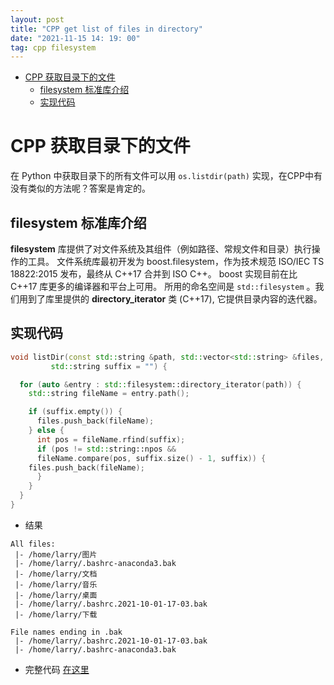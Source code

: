 ```yaml
---
layout: post
title: "CPP get list of files in directory"
date: "2021-11-15 14: 19: 00"
tag: cpp filesystem
---
```

- [CPP 获取目录下的文件](#org8875930)
  - [filesystem 标准库介绍](#orgce9af53)
  - [实现代码](#org2a5a196)


<a id="org8875930"></a>

# CPP 获取目录下的文件

在 Python 中获取目录下的所有文件可以用 `os.listdir(path)` 实现，在CPP中有没有类似的方法呢？答案是肯定的。


<a id="orgce9af53"></a>

## filesystem 标准库介绍

**filesystem** 库提供了对文件系统及其组件（例如路径、常规文件和目录）执行操作的工具。 文件系统库最初开发为 boost.filesystem，作为技术规范 ISO/IEC TS 18822:2015 发布，最终从 C++17 合并到 ISO C++。 boost 实现目前在比 C++17 库更多的编译器和平台上可用。 所用的命名空间是 `std::filesystem` 。我们用到了库里提供的 **directory_iterator** 类 (C++17), 它提供目录内容的迭代器。


<a id="org2a5a196"></a>

## 实现代码

```cpp
void listDir(const std::string &path, std::vector<std::string> &files,
	     std::string suffix = "") {

  for (auto &entry : std::filesystem::directory_iterator(path)) {
    std::string fileName = entry.path();

    if (suffix.empty()) {
      files.push_back(fileName);
    } else {
      int pos = fileName.rfind(suffix);
      if (pos != std::string::npos &&
	  fileName.compare(pos, suffix.size() - 1, suffix)) {
	files.push_back(fileName);
      }
    }
  }
}
```

-   结果

```shell
All files: 
 |- /home/larry/图片
 |- /home/larry/.bashrc-anaconda3.bak
 |- /home/larry/文档
 |- /home/larry/音乐
 |- /home/larry/桌面
 |- /home/larry/.bashrc.2021-10-01-17-03.bak
 |- /home/larry/下载

File names ending in .bak
 |- /home/larry/.bashrc.2021-10-01-17-03.bak
 |- /home/larry/.bashrc-anaconda3.bak
```

-   完整代码 [在这里](https://github.com/combofish/chips-get-cpp/blob/main/Get_List_of_Files_in_Directory/listdir.hpp)
